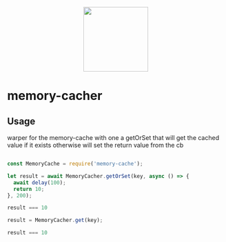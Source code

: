<p align="center">
  <a href="http://logz.io">
    <img height="150px" src="https://logz.io/wp-content/uploads/2017/06/new-logzio-logo.png">
  </a>
</p>


# memory-cacher

## Usage
  warper for the memory-cache with one a getOrSet
  that will get the cached value if it exists otherwise will set the return value from the cb
```javascript

const MemoryCache = require('memory-cache');

let result = await MemoryCacher.getOrSet(key, async () => {
  await delay(100);
  return 10;
}, 200);

result === 10

result = MemoryCacher.get(key);

result === 10

```
